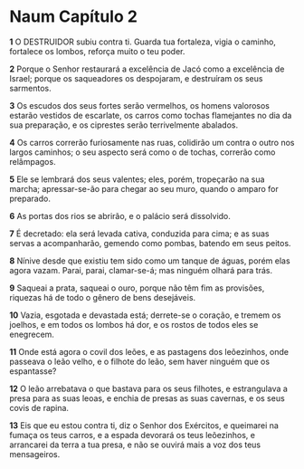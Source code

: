 # Naum Capítulo 2

**1** 	O DESTRUIDOR subiu contra ti. Guarda tua fortaleza, vigia o caminho, fortalece os lombos, reforça muito o teu poder.

**2** 	Porque o Senhor restaurará a excelência de Jacó como a excelência de Israel; porque os saqueadores os despojaram, e destruíram os seus sarmentos.

**3** 	Os escudos dos seus fortes serão vermelhos, os homens valorosos estarão vestidos de escarlate, os carros como tochas flamejantes no dia da sua preparação, e os ciprestes serão terrivelmente abalados.

**4** 	Os carros correrão furiosamente nas ruas, colidirão um contra o outro nos largos caminhos; o seu aspecto será como o de tochas, correrão como relâmpagos.

**5** 	Ele se lembrará dos seus valentes; eles, porém, tropeçarão na sua marcha; apressar-se-ão para chegar ao seu muro, quando o amparo for preparado.

**6** 	As portas dos rios se abrirão, e o palácio será dissolvido.

**7** 	É decretado: ela será levada cativa, conduzida para cima; e as suas servas a acompanharão, gemendo como pombas, batendo em seus peitos.

**8** 	Nínive desde que existiu tem sido como um tanque de águas, porém elas agora vazam. Parai, parai, clamar-se-á; mas ninguém olhará para trás.

**9** 	Saqueai a prata, saqueai o ouro, porque não têm fim as provisões, riquezas há de todo o gênero de bens desejáveis.

**10** 	Vazia, esgotada e devastada está; derrete-se o coração, e tremem os joelhos, e em todos os lombos há dor, e os rostos de todos eles se enegrecem.

**11** 	Onde está agora o covil dos leões, e as pastagens dos leõezinhos, onde passeava o leão velho, e o filhote do leão, sem haver ninguém que os espantasse?

**12** 	O leão arrebatava o que bastava para os seus filhotes, e estrangulava a presa para as suas leoas, e enchia de presas as suas cavernas, e os seus covis de rapina.

**13** 	Eis que eu estou contra ti, diz o Senhor dos Exércitos, e queimarei na fumaça os teus carros, e a espada devorará os teus leõezinhos, e arrancarei da terra a tua presa, e não se ouvirá mais a voz dos teus mensageiros.

